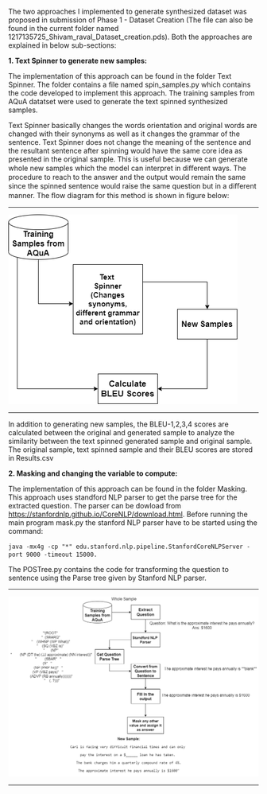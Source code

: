 The two approaches I implemented to generate synthesized dataset was proposed in submission of Phase 1 - Dataset Creation (The file can also be found in the current folder named 1217135725_Shivam_raval_Dataset_creation.pds). Both the approaches are explained in below sub-sections:

**1. Text Spinner to generate new samples:**

The implementation of this approach can be found in the folder Text Spinner. The folder contains a file named spin_samples.py which contains the code developed to implement this approach. The training samples from AQuA datatset were used to generate the text spinned synthesized samples.

Text Spinner basically changes the words orientation and original words are changed with their synonyms as well as it changes the grammar of the sentence. Text Spinner does not change the meaning of the sentence and the resultant sentence after spinning would have the same core idea as presented in the original sample. This is useful because we can generate whole new samples which the model can interpret in diﬀerent ways. The procedure to reach to the answer and the output would remain the same since the spinned sentence would raise the same question but in a diﬀerent manner. The ﬂow diagram for this method is shown in figure below: 

---

![](./img/ap_1.png)

---

In addition to generating new samples, the BLEU-1,2,3,4 scores are calculated between the original and generated sample to analyze the similarity between the text spinned generated sample and original sample. The original sample, text spinned sample and their BLEU scores are stored in Results.csv


**2. Masking and changing the variable to compute:**

The implementation of this approach can be found in the folder Masking. This approach uses standford NLP parser to get the parse tree for the extracted question. The parser can be dowload from https://stanfordnlp.github.io/CoreNLP/download.html. Before running the main program mask.py the stanford NLP parser have to be started using the command: 
``` 
java -mx4g -cp "*" edu.stanford.nlp.pipeline.StanfordCoreNLPServer -port 9000 -timeout 15000. 
```
The POSTree.py contains the code for transforming the question to sentence using the Parse tree given by Stanford NLP parser.


---

![](./img/ap_2.png)

---


